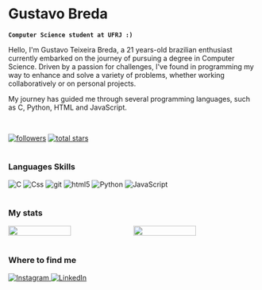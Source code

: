 #  Gustavo Breda

**`Computer Science student at UFRJ :)`**

<p> Hello, I'm Gustavo Teixeira Breda, a 21 years-old brazilian enthusiast currently embarked on the journey of pursuing a degree in Computer Science. Driven by a passion for challenges, I've found in programming my way to enhance and solve a variety of problems, whether working collaboratively or on personal projects.</p>
<p>My journey has guided me through several programming languages, such as C, Python, HTML and JavaScript.</p>
<br>
   <p align="left">
      <a href="https://github.com/AntonioABLima?tab=followers">
         <img alt="followers" title="Me siga no GitHub" src="https://custom-icon-badges.demolab.com/github/followers/Gustavo-Breda?color=236ad3&labelColor=1155ba&style=for-the-badge&logo=person-add&label=Follow&logoColor=white"/></a>
      <a href="https://github.com/rodrigotriboni1?tab=repositories&sort=stargazers">
         <img alt="total stars" title="Total de estrelas no GitHub" src="https://custom-icon-badges.demolab.com/github/stars/Gustavo-Breda?color=55960c&style=for-the-badge&labelColor=488207&logo=star"/></a>
   </p>

#
<h3>Languages Skills</h3>
<p>
  <img alt="C" src="https://img.shields.io/badge/-C-03589b?style=flat-square&logo=C&logoColor=white" />
  <img alt="Css" src="https://img.shields.io/badge/-CSS3-1572B6?style=flat-square&logo=css3&logoColor=white" />
  <img alt="git" src="https://img.shields.io/badge/-Git-F05032?style=flat-square&logo=git&logoColor=white" />
  <img alt="html5" src="https://img.shields.io/badge/-HTML5-E34F26?style=flat-square&logo=html5&logoColor=white" />
  <img alt="Python" src="https://img.shields.io/badge/-Python-FFD343?style=flat-square&logo=python&logoColor=white" />
  <img alt="JavaScript" src="https://img.shields.io/badge/-JavaScript-F7DF1E?style=flat-square&logo=javascript&logoColor=white" />
</p>

#

<h3>My stats</h3>
<div style="display: flex; flex-direction: row;">
 <img style="height: auto; width: 50%;" class="img" src="https://github-readme-stats.vercel.app/api?username=GustavoBreda&show_icons=true&theme=radical" />
 <img style="height: auto; width: 50%;" class="img" src="https://github-readme-stats.vercel.app/api/top-langs/?username=GustavoBreda&theme=radical&layout=compact" />
</div>

#
<h3>Where to find me</h3>
<p> <a href="https://www.instagram.com/gustavo_tbreda/" target="_blank" > <img alt="Instagram" src="https://img.shields.io/badge/-Instagram-%23E4405F?style=for-the-badge&logo=instagram&logoColor=white"/> </a> 
</a> <a href="https://www.linkedin.com/in/gustavo-breda-50a4b7276/" target="_blank" > <img alt="LinkedIn" src="https://img.shields.io/badge/linkedin-%230077B5.svg?&style=for-the-badge&logo=linkedin&logoColor=white"/> </a>

#
